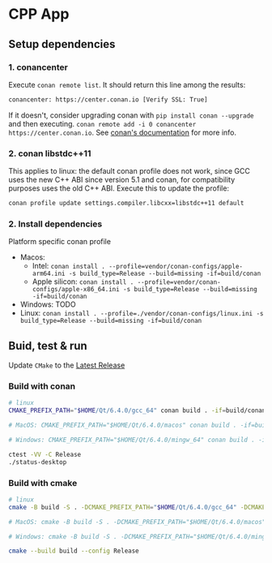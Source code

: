 # CPP App

## Setup dependencies

### 1. conancenter

Execute `conan remote list`. It should return this line among the results:

```bash
conancenter: https://center.conan.io [Verify SSL: True]
```

If it doesn't, consider upgrading conan with `pip install conan --upgrade` and then executing. `conan remote add -i 0 conancenter https://center.conan.io`. See [conan's documentation](https://docs.conan.io/en/latest/uploading_packages/remotes.html#conancenter) for more info.

### 2. conan libstdc++11

This applies to linux: the default conan profile does not work, since GCC uses the new C++ ABI since version 5.1 and conan, for compatibility purposes uses the old C++ ABI.
Execute this to update the profile:

```bash
conan profile update settings.compiler.libcxx=libstdc++11 default
```

### 2. Install dependencies

Platform specific conan profile

- Macos:
  - Intel: `conan install . --profile=vendor/conan-configs/apple-arm64.ini -s build_type=Release --build=missing -if=build/conan`
  - Apple silicon: `conan install . --profile=vendor/conan-configs/apple-x86_64.ini -s build_type=Release --build=missing -if=build/conan`
- Windows: TODO
- Linux: `conan install . --profile=./vendor/conan-configs/linux.ini -s build_type=Release --build=missing -if=build/conan`


## Buid, test & run

Update `CMake` to the [Latest Release](https://cmake.org/download/)

### Build with conan

```bash
# linux
CMAKE_PREFIX_PATH="$HOME/Qt/6.4.0/gcc_64" conan build . -if=build/conan -bf=build

# MacOS: CMAKE_PREFIX_PATH="$HOME/Qt/6.4.0/macos" conan build . -if=build/conan -bf=build

# Windows: CMAKE_PREFIX_PATH="$HOME/Qt/6.4.0/mingw_64" conan build . -if=build/conan -bf=build

ctest -VV -C Release
./status-desktop
```

### Build with cmake

```bash
# linux
cmake -B build -S . -DCMAKE_PREFIX_PATH="$HOME/Qt/6.4.0/gcc_64" -DCMAKE_BUILD_TYPE=Release -DCMAKE_TOOLCHAIN_FILE=build/conan/conan_toolchain.cmake

# MacOS: cmake -B build -S . -DCMAKE_PREFIX_PATH="$HOME/Qt/6.4.0/macos" -DCMAKE_BUILD_TYPE=Release -DCMAKE_TOOLCHAIN_FILE=build/conan/conan_toolchain.cmake

# Windows: cmake -B build -S . -DCMAKE_PREFIX_PATH="$HOME/Qt/6.4.0/mingw_64" -DCMAKE_BUILD_TYPE=Release -DCMAKE_TOOLCHAIN_FILE=build/conan/conan_toolchain.cmake

cmake --build build --config Release
```
